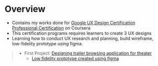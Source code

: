 # Overview
- Contains my works done for [Google UX Design Certification Professional Certification](https://www.coursera.org/professional-certificates/google-ux-design?utm_source=gg&utm_medium=sem&utm_campaign=15-GoogleUXDesign-ROW&utm_content=B2C&campaignid=12566638067&adgroupid=119528847117&device=c&keyword=ux%20designers&matchtype=b&network=g&devicemodel=&adpostion=&creativeid=507197228295&hide_mobile_promo&gclid=EAIaIQobChMIsdietMDw-gIVtZVLBR1t5ARjEAAYASAAEgJMT_D_BwE) on Coursera
- This certification programs requires learners to create 3 UX designs
- Learning how to conduct UX research and planning, build wireframe, low-fidelity prototype using figma.
> - First Project: [Designing trailer browsing application for theater](https://github.com/chewzzz1014/UX-design-projects/tree/master/trailer-browsing-app)
>   - [Low fidelity prototype created using figma](https://www.figma.com/proto/q7u1AzIBAAsm09CK6P8mgx/Trailer-Browsing-App?node-id=7%3A47&scaling=scale-down&page-id=0%3A1&starting-point-node-id=1%3A2&show-proto-sidebar=1)
